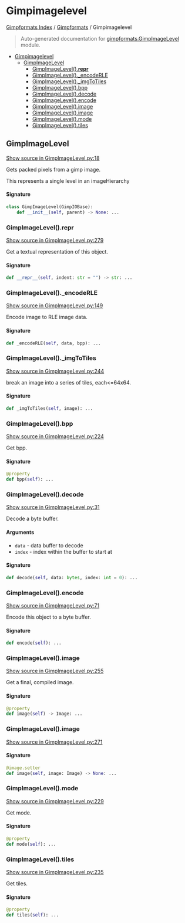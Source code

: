 # Gimpimagelevel

[Gimpformats Index](../README.md#gimpformats-index) / [Gimpformats](./index.md#gimpformats) / Gimpimagelevel

> Auto-generated documentation for [gimpformats.GimpImageLevel](../../../gimpformats/GimpImageLevel.py) module.

- [Gimpimagelevel](#gimpimagelevel)
  - [GimpImageLevel](#gimpimagelevel)
    - [GimpImageLevel().__repr__](#gimpimagelevel()__repr__)
    - [GimpImageLevel()._encodeRLE](#gimpimagelevel()_encoderle)
    - [GimpImageLevel()._imgToTiles](#gimpimagelevel()_imgtotiles)
    - [GimpImageLevel().bpp](#gimpimagelevel()bpp)
    - [GimpImageLevel().decode](#gimpimagelevel()decode)
    - [GimpImageLevel().encode](#gimpimagelevel()encode)
    - [GimpImageLevel().image](#gimpimagelevel()image)
    - [GimpImageLevel().image](#gimpimagelevel()image-1)
    - [GimpImageLevel().mode](#gimpimagelevel()mode)
    - [GimpImageLevel().tiles](#gimpimagelevel()tiles)

## GimpImageLevel

[Show source in GimpImageLevel.py:18](../../../gimpformats/GimpImageLevel.py#L18)

Gets packed pixels from a gimp image.

This represents a single level in an imageHierarchy

#### Signature

```python
class GimpImageLevel(GimpIOBase):
    def __init__(self, parent) -> None: ...
```

### GimpImageLevel().__repr__

[Show source in GimpImageLevel.py:279](../../../gimpformats/GimpImageLevel.py#L279)

Get a textual representation of this object.

#### Signature

```python
def __repr__(self, indent: str = "") -> str: ...
```

### GimpImageLevel()._encodeRLE

[Show source in GimpImageLevel.py:149](../../../gimpformats/GimpImageLevel.py#L149)

Encode image to RLE image data.

#### Signature

```python
def _encodeRLE(self, data, bpp): ...
```

### GimpImageLevel()._imgToTiles

[Show source in GimpImageLevel.py:244](../../../gimpformats/GimpImageLevel.py#L244)

break an image into a series of tiles, each<=64x64.

#### Signature

```python
def _imgToTiles(self, image): ...
```

### GimpImageLevel().bpp

[Show source in GimpImageLevel.py:224](../../../gimpformats/GimpImageLevel.py#L224)

Get bpp.

#### Signature

```python
@property
def bpp(self): ...
```

### GimpImageLevel().decode

[Show source in GimpImageLevel.py:31](../../../gimpformats/GimpImageLevel.py#L31)

Decode a byte buffer.

#### Arguments

- `data` - data buffer to decode
- `index` - index within the buffer to start at

#### Signature

```python
def decode(self, data: bytes, index: int = 0): ...
```

### GimpImageLevel().encode

[Show source in GimpImageLevel.py:71](../../../gimpformats/GimpImageLevel.py#L71)

Encode this object to a byte buffer.

#### Signature

```python
def encode(self): ...
```

### GimpImageLevel().image

[Show source in GimpImageLevel.py:255](../../../gimpformats/GimpImageLevel.py#L255)

Get a final, compiled image.

#### Signature

```python
@property
def image(self) -> Image: ...
```

### GimpImageLevel().image

[Show source in GimpImageLevel.py:271](../../../gimpformats/GimpImageLevel.py#L271)

#### Signature

```python
@image.setter
def image(self, image: Image) -> None: ...
```

### GimpImageLevel().mode

[Show source in GimpImageLevel.py:229](../../../gimpformats/GimpImageLevel.py#L229)

Get mode.

#### Signature

```python
@property
def mode(self): ...
```

### GimpImageLevel().tiles

[Show source in GimpImageLevel.py:235](../../../gimpformats/GimpImageLevel.py#L235)

Get tiles.

#### Signature

```python
@property
def tiles(self): ...
```
